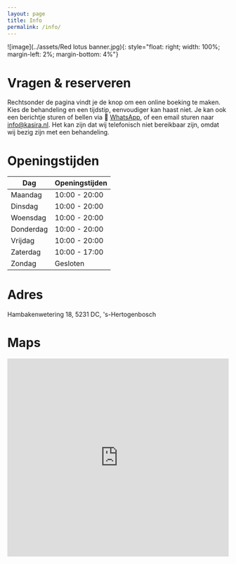 ```yaml
---
layout: page
title: Info
permalink: /info/
---
```

![image](../assets/Red lotus banner.jpg){: style="float: right; width: 100%; margin-left: 2%; margin-bottom: 4%"}

# Vragen & reserveren
Rechtsonder de pagina vindt je de knop om een online boeking te maken. Kies de behandeling en een tijdstip, eenvoudiger kan haast niet.
Je kan ook een berichtje sturen of bellen via 💬 [WhatsApp](https://api.whatsapp.com/send?phone=%2B31615416446), of een email sturen naar [info@kasira.nl](mailto:info@kasira.nl). Het kan zijn dat wij telefonisch niet bereikbaar zijn, omdat wij bezig zijn met een behandeling.

# Openingstijden

| Dag       | Openingstijden  |
|-----------|-----------------|
| Maandag   | 10:00 - 20:00   |
| Dinsdag   | 10:00 - 20:00   |
| Woensdag  | 10:00 - 20:00   |
| Donderdag | 10:00 - 20:00   |
| Vrijdag   | 10:00 - 20:00   |
| Zaterdag  | 10:00 - 17:00   |
| Zondag    | Gesloten        |

# Adres
Hambakenwetering 18, 5231 DC, 's-Hertogenbosch

# Maps
<iframe src="https://www.google.com/maps/embed?pb=!1m18!1m12!1m3!1d2471.986835754666!2d5.2916896127627435!3d51.71498337174393!2m3!1f0!2f0!3f0!3m2!1i1024!2i768!4f13.1!3m3!1m2!1s0x47c6ee139ee7ef05%3A0xba7d469652d08533!2sHambakenwetering%2018%2C%205231%20DC%20&#39;s-Hertogenbosch!5e0!3m2!1sen!2snl!4v1714031611390!5m2!1sen!2snl" width="100%" height="450" style="border:0;" allowfullscreen="" loading="lazy" referrerpolicy="no-referrer-when-downgrade"></iframe>

<div class="salonized-booking" data-company="yuxfdDQNtyh2fTTnntue1pWB" data-color="#fc1d33" data-language="nl" data-position="right" data-outline="shadow"></div><script src="https://static-widget.salonized.com/loader.js"></script>
